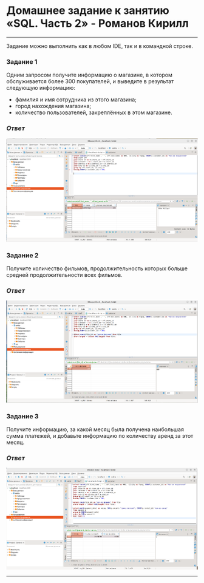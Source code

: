 # Домашнее задание к занятию «SQL. Часть 2» - Романов Кирилл

---

Задание можно выполнить как в любом IDE, так и в командной строке.

### Задание 1

Одним запросом получите информацию о магазине, в котором обслуживается более 300 покупателей, и выведите в результат следующую информацию: 
- фамилия и имя сотрудника из этого магазина;
- город нахождения магазина;
- количество пользователей, закреплённых в этом магазине.

### *Ответ*

![Скриншот01](https://github.com/Monoroki/gitlab-hw/blob/main/img/sql_2.1.png)


### Задание 2

Получите количество фильмов, продолжительность которых больше средней продолжительности всех фильмов.

### *Ответ*


![Скриншот02](https://github.com/Monoroki/gitlab-hw/blob/main/img/sql_2.2.png)


### Задание 3

Получите информацию, за какой месяц была получена наибольшая сумма платежей, и добавьте информацию по количеству аренд за этот месяц.

### *Ответ*

![Скриншот03](https://github.com/Monoroki/gitlab-hw/blob/main/img/sql_2.3.png)

---

